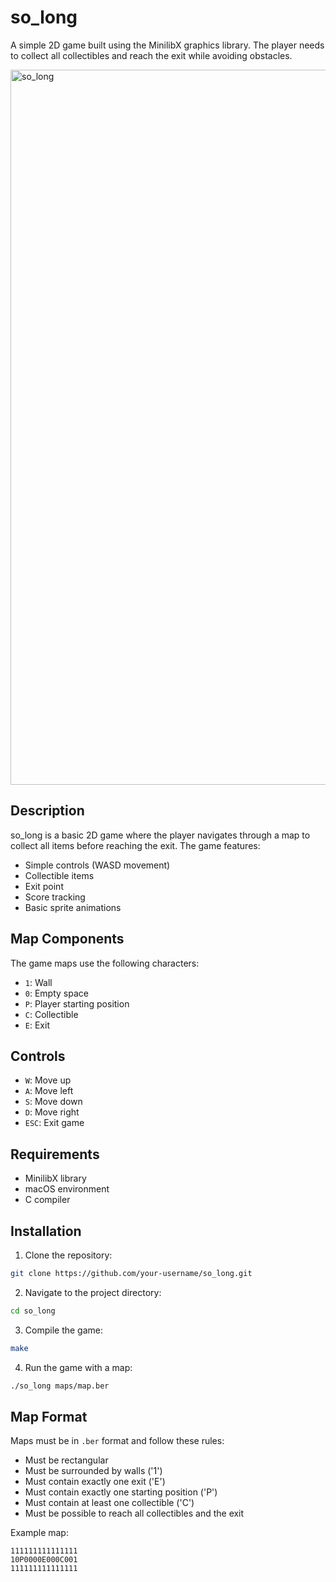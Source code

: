 # so_long

A simple 2D game built using the MinilibX graphics library. The player needs to collect all collectibles and reach the exit while avoiding obstacles.

<img width="1144" alt="so_long" src="https://github.com/user-attachments/assets/b7f8bf8d-0b56-4bd1-b401-cdcd37be1718" />


## Description

so_long is a basic 2D game where the player navigates through a map to collect all items before reaching the exit. The game features:

- Simple controls (WASD movement)
- Collectible items
- Exit point
- Score tracking
- Basic sprite animations


## Map Components

The game maps use the following characters:
- `1`: Wall
- `0`: Empty space
- `P`: Player starting position
- `C`: Collectible
- `E`: Exit


## Controls

- `W`: Move up
- `A`: Move left
- `S`: Move down
- `D`: Move right
- `ESC`: Exit game

## Requirements

- MinilibX library
- macOS environment
- C compiler

## Installation

1. Clone the repository:
```bash
git clone https://github.com/your-username/so_long.git
```

2. Navigate to the project directory:
```bash
cd so_long
```

3. Compile the game:
```bash
make
```

4. Run the game with a map:
```bash
./so_long maps/map.ber
```


## Map Format

Maps must be in `.ber` format and follow these rules:
- Must be rectangular
- Must be surrounded by walls ('1')
- Must contain exactly one exit ('E')
- Must contain exactly one starting position ('P')
- Must contain at least one collectible ('C')
- Must be possible to reach all collectibles and the exit

Example map:
```
111111111111111
10P0000E000C001
111111111111111
```
